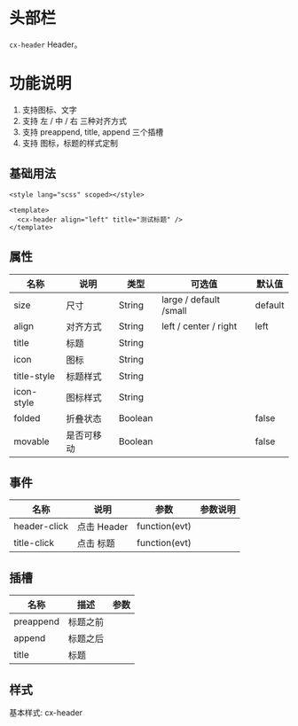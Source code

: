 # 头部栏

`cx-header` Header。

# 功能说明
  1) 支持图标、文字
  2) 支持 左 / 中 / 右 三种对齐方式
  3) 支持 preappend, title, append 三个插槽
  4) 支持 图标，标题的样式定制

## 基础用法

```vue
<style lang="scss" scoped></style>

<template>
  <cx-header align="left" title="测试标题" />
</template>
```

## 属性

| 名称 | 说明 | 类型 | 可选值 | 默认值 |
| ----- | ----- | ----- | ----- | ----- |
| size | 尺寸 | String | large / default /small | default |
| align | 对齐方式 | String | left / center / right | left |
| title | 标题 | String | | |
| icon | 图标 | String | | |
| title-style | 标题样式 | String | | |
| icon-style | 图标样式 | String | | |
| folded | 折叠状态 | Boolean | | false |
| movable | 是否可移动 | Boolean | | false |

## 事件

| 名称 | 说明 | 参数 | 参数说明 |
| ----- | ----- | ----- | ----- |
| header-click | 点击 Header | function(evt) | |
| title-click | 点击 标题 | function(evt) | |

## 插槽

| 名称 | 描述 | 参数 |
| ---- | --- | --- |
| preappend | 标题之前 | |
| append | 标题之后 | |
| title | 标题 | |

## 样式

基本样式: cx-header
